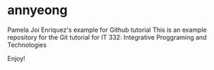 # annyeong
Pamela Joi Enriquez's example for Github tutorial
This is an example repository for the Git tutorial for IT 332: Integrative Proggraming and 
Technologies

Enjoy!